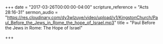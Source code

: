 +++
date = "2017-03-26T00:00:00-04:00"
scripture_reference = "Acts 28:16-31"
sermon_audio = "https://res.cloudinary.com/dy3wlzuye/video/upload/v1/KingstonChurch/Paul_Before_the_Jews_in_Rome_the_hope_of_Israel.mp3"
title = "Paul Before the Jews in Rome: The Hope of Israel"

+++
